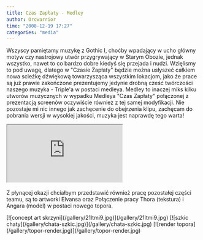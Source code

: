 ```yaml
---
title: Czas Zapłaty - Medley
author: Orcwarrior
time: "2008-12-19 17:27"
categories: "media"
---
```


Wszyscy pamiętamy muzykę z Gothic I, choćby wpadający w ucho główny motyw czy nastrojowy utwór przygrywający w Starym Obozie, jednak wszystko, nawet to co bardzo dobre kiedyś się przejada i nudzi. Wzięlismy to pod uwagę, dlatego w "Czasie Zapłaty" będzie można usłyszeć całkiem nowa scieżkę dźwiękową towarzysząca wszystkim lokacjom, jako że prace są już prawie zakończone prezentujemy jedynie drobną cześć twórczości naszego muzyka - Triple'a w postaci medleya. Medley to inaczej miks kilku utworów muzycznych w wypadku Medleya "Czas Zapłaty" połączonej z prezentacją screenów oczywiście również z tej samej modyfikacji. Nie pozostaje mi nic innego jak zachęcenie do obejrzenia klipu, zachęcam do pobrania wersji w wysokiej jakości, muzyka jest naprawdę tego warta!

<iframe class="video" src="https://www.youtube.com/embed/dyODmS1GTck" allowfullscreen></iframe>

Z płynącej okazji chciałbym przedstawić również pracę pozostałej części teamu, są to artworki Elvansa oraz Połączenie pracy Thora (tekstura) i Angara (model) w postaci nowego topora.

<div class="gallery" markdown="1">
[![concept art skrzyni](/gallery/21ltmi9.jpg)](/gallery/21ltmi9.jpg)
[![szkic chaty](/gallery/chata-szkic.jpg)](/gallery/chata-szkic.jpg)
[![render topora](/gallery/topor-render.jpg)](/gallery/topor-render.jpg)
</div>